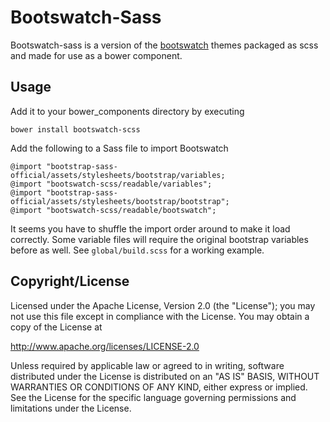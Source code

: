 Bootswatch-Sass
==========

Bootswatch-sass is a version of the [bootswatch](https://github.com/thomaspark/bootswatch) themes packaged as scss and made for use as a bower component.

Usage
-----

Add it to your bower_components directory by executing

    bower install bootswatch-scss

Add the following to a Sass file to import Bootswatch

    @import "bootstrap-sass-official/assets/stylesheets/bootstrap/variables;
    @import "bootswatch-scss/readable/variables";
    @import "bootstrap-sass-official/assets/stylesheets/bootstrap/bootstrap";
    @import "bootswatch-scss/readable/bootswatch";

It seems you have to shuffle the import order around to make it load correctly. Some variable files will require the original bootstrap variables before as well. See `global/build.scss` for a working example.

Copyright/License
-----

Licensed under the Apache License, Version 2.0 (the "License"); you may not use this file except in compliance with the License. You may obtain a copy of the License at

http://www.apache.org/licenses/LICENSE-2.0

Unless required by applicable law or agreed to in writing, software distributed under the License is distributed on an "AS IS" BASIS, WITHOUT WARRANTIES OR CONDITIONS OF ANY KIND, either express or implied. See the License for the specific language governing permissions and limitations under the License.
